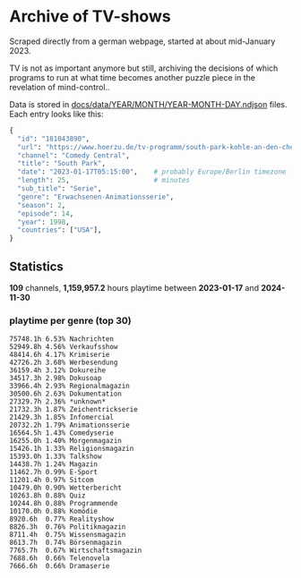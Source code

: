 # Archive of TV-shows

Scraped directly from a german webpage, started at about mid-January 2023.

TV is not as important anymore but still, archiving the decisions of which programs to run at what time
becomes another puzzle piece in the revelation of mind-control.. 

Data is stored in [docs/data/YEAR/MONTH/YEAR-MONTH-DAY.ndjson](docs/data/) files. 
Each entry looks like this:

```python
{
  "id": "181043890", 
  "url": "https://www.hoerzu.de/tv-programm/south-park-kohle-an-den-chefkoch/bid_181043890/", 
  "channel": "Comedy Central", 
  "title": "South Park", 
  "date": "2023-01-17T05:15:00",    # probably Europe/Berlin timezone 
  "length": 25,                     # minutes 
  "sub_title": "Serie", 
  "genre": "Erwachsenen-Animationsserie", 
  "season": 2, 
  "episode": 14, 
  "year": 1998, 
  "countries": ["USA"],
}
```

## Statistics

**109** channels, **1,159,957.2** hours playtime between **2023-01-17** and **2024-11-30**


### playtime per genre (top 30)

    75748.1h 6.53% Nachrichten
    52949.8h 4.56% Verkaufsshow
    48414.6h 4.17% Krimiserie
    42726.2h 3.68% Werbesendung
    36159.4h 3.12% Dokureihe
    34517.3h 2.98% Dokusoap
    33966.4h 2.93% Regionalmagazin
    30500.6h 2.63% Dokumentation
    27329.7h 2.36% *unknown*
    21732.3h 1.87% Zeichentrickserie
    21429.3h 1.85% Infomercial
    20732.2h 1.79% Animationsserie
    16564.5h 1.43% Comedyserie
    16255.0h 1.40% Morgenmagazin
    15426.1h 1.33% Religionsmagazin
    15393.0h 1.33% Talkshow
    14438.7h 1.24% Magazin
    11462.7h 0.99% E-Sport
    11201.4h 0.97% Sitcom
    10479.0h 0.90% Wetterbericht
    10263.8h 0.88% Quiz
    10244.8h 0.88% Programmende
    10170.0h 0.88% Komödie
    8920.6h  0.77% Realityshow
    8826.3h  0.76% Politikmagazin
    8711.4h  0.75% Wissensmagazin
    8613.7h  0.74% Börsenmagazin
    7765.7h  0.67% Wirtschaftsmagazin
    7688.6h  0.66% Telenovela
    7666.6h  0.66% Dramaserie
